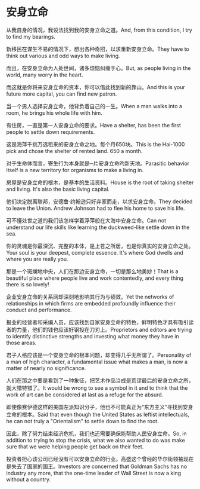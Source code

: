 # 安身立命

<p><span class="chinese">从我自身的情况，我设法找到我的安身立命之道。</span><span class="english">And, from this condition, I try to find my bearings.</span></p>

<p><span class="chinese">新移民在谋生不易的情况下，想出各种奇招，以求重新安身立命。</span><span class="english">They have to think out various and odd ways to make living.</span></p>

<p><span class="chinese">而且，在安身立命为人处世间，诸多烦恼纠缠于心。</span><span class="english">But, as people living in the world, many worry in the heart.</span></p>

<p><span class="chinese">而这就是你将来安身立命的资本，你可以借此找到新的靠山。</span><span class="english">And this is your future more capital, you can find new patron.</span></p>

<p><span class="chinese">当一个男人选择安身立命，他背负着自己的一生。</span><span class="english">When a man walks into a room, he brings his whole life with him.</span></p>

<p><span class="chinese">有住房，一直是第一人安身立命的要求。</span><span class="english">Have a shelter, has been the first people to settle down requirements.</span></p>

<p><span class="chinese">这是海萍千挑万选租来的安身立命之地。每个月650块。</span><span class="english">This is the Hai-1000 pick and chose the shelter of rented land. 650 a month.</span></p>

<p><span class="chinese">对于生命体而言，寄生行为本身就是─片安身立命旳新天地。</span><span class="english">Parasitic behavior itself is a new territory for organisms to make a living in.</span></p>

<p><span class="chinese">房屋是安身立命的根木，是基本的生活资料。</span><span class="english">House is the root of taking shelter and living. It's also the basic living capital.</span></p>

<p><span class="chinese">他们决定脱离联邦，安德鲁·约翰逊只好弃家而走，以求安身立命。</span><span class="english">They decided to leave the Union. Andrew Johnson had to flee his home to save his life.</span></p>

<p><span class="chinese">可不懂处世之道的我们该怎样学着浮萍般在大海中安身立命。</span><span class="english">Can not understand our life skills like learning the duckweed-like settle down in the sea.</span></p>

<p><span class="chinese">你的灵魂是你最深沉、完整的本体，是上苍之所居，也是你真实的安身立命之处。</span><span class="english">Your soul is your deepest, complete essence. It's where God dwells and where you are really you.</span></p>

<p><span class="chinese">那是一个斑斓地中央，人们在那边安身立命，一切是那么地美妙！</span><span class="english">That is a beautiful place where people live and work contentedly, and every thing there is so lovely!</span></p>

<p><span class="chinese">企业安身立命的关系网却深刻地影响其行为与绩效。</span><span class="english">Yet the networks of relationships in which firms are embedded profoundly influence their conduct and performance.</span></p>

<p><span class="chinese">报业的经营者和采编人员，应该找到自家安身立命的特色，鲜明特色才具有吸引读者的力量，他们的钱也应该好钢投在刀刃上。</span><span class="english">Proprietors and editors are trying to identify distinctive strengths and investing what money they have in those areas.</span></p>

<p><span class="chinese">君子人格应该是一个安身立命的根本问题，却变得几乎无所谓了。</span><span class="english">Personality of a man of high character, a fundamental issue what makes a man, is now a matter of nearly no significance.</span></p>

<p><span class="chinese">人们在那之中要是看到了一种象征，把艺术作品当成是荒谬最后的安身立命之所，就大错特错了。</span><span class="english">It would be wrong to see a symbol in it and to think that the work of art can be considered at last as a refuge for the absurd.</span></p>

<p><span class="chinese">即使像赛伊德这样的美国左派知识分子，他也不可能真正为“东方主义”寻找到安身立命的根本。</span><span class="english">Said that even though the United States as leftist intellectuals, he can not truly a "Orientalism" to settle down to find the root.</span></p>

<p><span class="chinese">因此，除了努力结束经济危机，我们也还需要确保能帮助人民安身立命。</span><span class="english">So, in addition to trying to stop the crisis, what we also wanted to do was make sure that we were helping people get back on their feet.</span></p>

<p><span class="chinese">投资者担心该公司已经没有可以安身立命的行业。高盛这个曾经的华尔街领袖现在是失去了国家的国王。</span><span class="english">Investors are concerned that Goldman Sachs has no industry any more, that the one-time leader of Wall Street is now a king without a country.</span></p>

